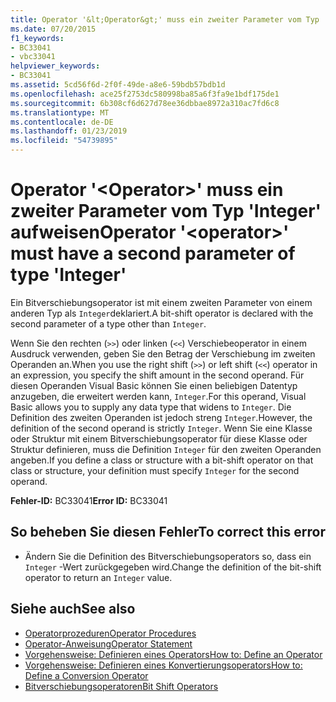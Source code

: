 ```yaml
---
title: Operator '&lt;Operator&gt;' muss ein zweiter Parameter vom Typ 'Integer' aufweisen
ms.date: 07/20/2015
f1_keywords:
- BC33041
- vbc33041
helpviewer_keywords:
- BC33041
ms.assetid: 5cd56f6d-2f0f-49de-a8e6-59bdb57bdb1d
ms.openlocfilehash: ace25f2753dc580998ba85a6f3fa9e1bdf175de1
ms.sourcegitcommit: 6b308cf6d627d78ee36dbbae8972a310ac7fd6c8
ms.translationtype: MT
ms.contentlocale: de-DE
ms.lasthandoff: 01/23/2019
ms.locfileid: "54739895"
---
```

# <a name="operator-ltoperatorgt-must-have-a-second-parameter-of-type-integer"></a><span data-ttu-id="240ec-102">Operator '&lt;Operator&gt;' muss ein zweiter Parameter vom Typ 'Integer' aufweisen</span><span class="sxs-lookup"><span data-stu-id="240ec-102">Operator '&lt;operator&gt;' must have a second parameter of type 'Integer'</span></span>
<span data-ttu-id="240ec-103">Ein Bitverschiebungsoperator ist mit einem zweiten Parameter von einem anderen Typ als `Integer`deklariert.</span><span class="sxs-lookup"><span data-stu-id="240ec-103">A bit-shift operator is declared with the second parameter of a type other than `Integer`.</span></span>  
  
 <span data-ttu-id="240ec-104">Wenn Sie den rechten (`>>`) oder linken (`<<`) Verschiebeoperator in einem Ausdruck verwenden, geben Sie den Betrag der Verschiebung im zweiten Operanden an.</span><span class="sxs-lookup"><span data-stu-id="240ec-104">When you use the right shift (`>>`) or left shift (`<<`) operator in an expression, you specify the shift amount in the second operand.</span></span> <span data-ttu-id="240ec-105">Für diesen Operanden Visual Basic können Sie einen beliebigen Datentyp anzugeben, die erweitert werden kann, `Integer`.</span><span class="sxs-lookup"><span data-stu-id="240ec-105">For this operand, Visual Basic allows you to supply any data type that widens to `Integer`.</span></span> <span data-ttu-id="240ec-106">Die Definition des zweiten Operanden ist jedoch streng `Integer`.</span><span class="sxs-lookup"><span data-stu-id="240ec-106">However, the definition of the second operand is strictly `Integer`.</span></span> <span data-ttu-id="240ec-107">Wenn Sie eine Klasse oder Struktur mit einem Bitverschiebungsoperator für diese Klasse oder Struktur definieren, muss die Definition `Integer` für den zweiten Operanden angeben.</span><span class="sxs-lookup"><span data-stu-id="240ec-107">If you define a class or structure with a bit-shift operator on that class or structure, your definition must specify `Integer` for the second operand.</span></span>  
  
 <span data-ttu-id="240ec-108">**Fehler-ID:** BC33041</span><span class="sxs-lookup"><span data-stu-id="240ec-108">**Error ID:** BC33041</span></span>  
  
## <a name="to-correct-this-error"></a><span data-ttu-id="240ec-109">So beheben Sie diesen Fehler</span><span class="sxs-lookup"><span data-stu-id="240ec-109">To correct this error</span></span>  
  
-   <span data-ttu-id="240ec-110">Ändern Sie die Definition des Bitverschiebungsoperators so, dass ein `Integer` -Wert zurückgegeben wird.</span><span class="sxs-lookup"><span data-stu-id="240ec-110">Change the definition of the bit-shift operator to return an `Integer` value.</span></span>  
  
## <a name="see-also"></a><span data-ttu-id="240ec-111">Siehe auch</span><span class="sxs-lookup"><span data-stu-id="240ec-111">See also</span></span>
- [<span data-ttu-id="240ec-112">Operatorprozeduren</span><span class="sxs-lookup"><span data-stu-id="240ec-112">Operator Procedures</span></span>](../../visual-basic/programming-guide/language-features/procedures/operator-procedures.md)
- [<span data-ttu-id="240ec-113">Operator-Anweisung</span><span class="sxs-lookup"><span data-stu-id="240ec-113">Operator Statement</span></span>](../../visual-basic/language-reference/statements/operator-statement.md)
- [<span data-ttu-id="240ec-114">Vorgehensweise: Definieren eines Operators</span><span class="sxs-lookup"><span data-stu-id="240ec-114">How to: Define an Operator</span></span>](../../visual-basic/programming-guide/language-features/procedures/how-to-define-an-operator.md)
- [<span data-ttu-id="240ec-115">Vorgehensweise: Definieren eines Konvertierungsoperators</span><span class="sxs-lookup"><span data-stu-id="240ec-115">How to: Define a Conversion Operator</span></span>](../../visual-basic/programming-guide/language-features/procedures/how-to-define-a-conversion-operator.md)
- [<span data-ttu-id="240ec-116">Bitverschiebungsoperatoren</span><span class="sxs-lookup"><span data-stu-id="240ec-116">Bit Shift Operators</span></span>](../../visual-basic/language-reference/operators/bit-shift-operators.md)
